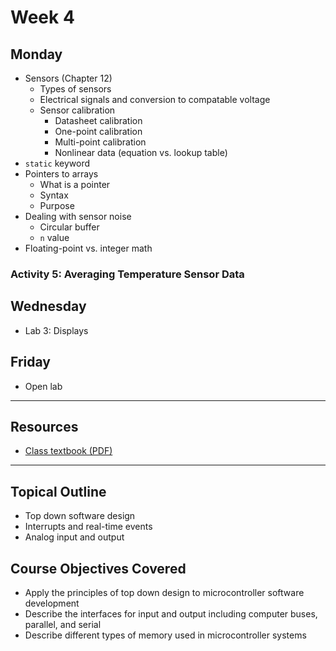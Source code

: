# Week 4

## Monday
- Sensors (Chapter 12)
  - Types of sensors
  - Electrical signals and conversion to compatable voltage
  - Sensor calibration
    - Datasheet calibration
    - One-point calibration
    - Multi-point calibration
    - Nonlinear data (equation vs. lookup table)
- `static` keyword
- Pointers to arrays
  - What is a pointer
  - Syntax
  - Purpose
- Dealing with sensor noise
  - Circular buffer
  - `n` value
- Floating-point vs. integer math

### Activity 5: Averaging Temperature Sensor Data

## Wednesday
- Lab 3: Displays

## Friday
- Open lab

---

## Resources
- [Class textbook (PDF)](https://doctor-pasquale.com/wp-content/uploads/2021/02/The-Yellow-Book.pdf)

---

## Topical Outline
- Top down software design
- Interrupts and real-time events
- Analog input and output

## Course Objectives Covered
- Apply the principles of top down design to microcontroller software development
- Describe the interfaces for input and output including computer buses, parallel, and serial
- Describe different types of memory used in microcontroller systems

